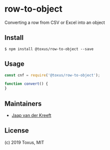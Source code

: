 # row-to-object

Converting a row from CSV or Excel into an object

## Install

```
$ npm install @toxus/row-to-object --save
```

## Usage

```js
const cnf = require('@toxus/row-to-object');

function convert() {
}

````


 
## Maintainers

- [Jaap van der Kreeft](https://github.com/toxus)


## License

(c) 2019 Toxus, MIT